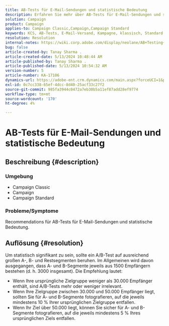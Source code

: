 ```yaml
---
title: AB-Tests für E-Mail-Sendungen und statistische Bedeutung
description: Erfahren Sie mehr über AB-Tests für E-Mail-Sendungen und statistische Bedeutung.
solution: Campaign
product: Campaign
applies-to: Campaign Classic,Campaign,Campaign Standard
keywords: KCS, AB-Tests, E-Mail-Versand, Kampagne, klassisch, Standard
resolution: Resolution
internal-notes: https://wiki.corp.adobe.com/display/neolane/AB+Testing+for+Email+Deliveries
bug: false
article-created-by: Tanay Sharma .
article-created-date: 5/13/2024 10:48:44 AM
article-published-by: Tanay Sharma .
article-published-date: 5/13/2024 10:54:32 AM
version-number: 5
article-number: KA-17106
dynamics-url: https://adobe-ent.crm.dynamics.com/main.aspx?forceUCI=1&pagetype=entityrecord&etn=knowledgearticle&id=3f2ce659-1611-ef11-9f8a-6045bd02b206
exl-id: 0c7cc338-65ef-4dcc-8d40-25acf33c27f2
source-git-commit: 985fa3944c0472a7eb30b5a11ef87add28ef9774
workflow-type: tm+mt
source-wordcount: '170'
ht-degree: 4%

---
```


# AB-Tests für E-Mail-Sendungen und statistische Bedeutung

## Beschreibung {#description}


### Umgebung

- Campaign Classic
- Campaign
- Campaign Standard


### Probleme/Symptome

Recommendations für AB-Tests für E-Mail-Sendungen und statistische Bedeutung.


## Auflösung {#resolution}


Um statistisch signifikant zu sein, sollte ein A/B-Test auf ausreichend großen A-, B- und Restsegmenten beruhen. Im Allgemeinen wird davon ausgegangen, dass A- und B-Segmente jeweils aus 1500 Empfängern bestehen (d. h. 3000 insgesamt). Die Empfehlung lautet:

- Wenn Ihre ursprüngliche Zielgruppe weniger als 30.000 Empfänger enthält, sind A/B-Tests mehr oder weniger irrelevant.
- Wenn Ihre Zielgruppe zwischen 30.000 und 50.000 Empfänger liegt, sollten Sie für A- und B-Segmente fotografieren, auf die jeweils mindestens 10 % Ihrer ursprünglichen Zielgruppe entfallen.
- Wenn Ihr Ziel über 50.000 liegt, können Sie sicher für A- und B-Segmente fotografieren, auf die jeweils mindestens 5 % Ihres ursprünglichen Ziels entfallen.
